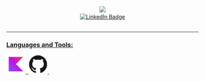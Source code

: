 <div id="header" align="center">
  <img src="https://img.championat.com/i/n/x/17121497591306419826.jpg" width="400"/>
</div>

<div id="badges" align="center">
  <a href="https://vk.com/veenorth">
    <img src="https://img.shields.io/badge/-VK?logo=VK&logoColor=blue&label=%D0%B2%D0%BA%D0%BE%D0%BD%D1%82%D0%B0%D0%BA%D1%82%D0%B5&labelColor=white&color=blue" alt="LinkedIn Badge"/>
  </div>

  <div id="badges" align="center">
    <img src="https://komarev.com/ghpvc/?username=veenorth&style=flat-square&color=blue" alt=""/>
  </div>

  ---

  ### Languages and Tools:
  <div>
  <img src="https://raw.githubusercontent.com/devicons/devicon/ca28c779441053191ff11710fe24a9e6c23690d6/icons/kotlin/kotlin-original.svg" title="Kotlin" alt="Kotlin" width="50" height="50"/>&nbsp;
  <img src="https://raw.githubusercontent.com/devicons/devicon/ca28c779441053191ff11710fe24a9e6c23690d6/icons/github/github-original.svg" title="Kotlin" alt="Kotlin" width="50" height="50"/>&nbsp;
  </div>
